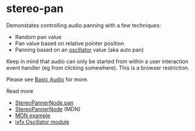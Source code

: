 # stereo-pan

Demonstates controlling audio panning with a few techniques:
* Random pan value
* Pan value based on relative pointer position
* Panning based on an [oscillator](https://clinth.github.io/ixfx-docs/modulation/oscillator/) value (aka auto pan)

Keep in mind that audio can only be started from within a user interaction event handler (eg from clicking somewhere). This is a browser restriction.

Please see [Basic Audio](../Basic-Audio.md) for more.

Read more
* [StereoPannerNode.pan](https://developer.mozilla.org/en-US/docs/Web/API/StereoPannerNode/pan)
* [StereoPannerNode](https://developer.mozilla.org/en-US/docs/Web/API/StereoPannerNode) (MDN)
* [MDN example](https://developer.mozilla.org/en-US/docs/Web/API/BaseAudioContext/createStereoPanner#example)
* [ixfx Oscillator module](https://clinth.github.io/ixfx-docs/modulation/oscillator/)

